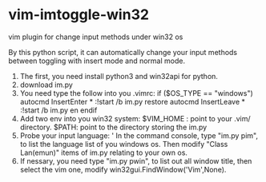 # vim-imtoggle-win32
vim plugin for change input methods under win32 os

By this python script, it can automatically change your input methods between toggling with insert mode and normal mode.

1. The first, you need install python3 and win32api for python.
2. download im.py
3. You need type the follow into you .vimrc:
   if ($OS_TYPE == "windows")
	    autocmd InsertEnter * :!start /b im.py restore
	    autocmd InsertLeave * :!start /b im.py en
   endif
4. Add two env into you win32 system: 
   $VIM_HOME : point to your .vim/ directory.
   $PATH: point to the directory storing the im.py
5. Probe your input language: '
   In the command console, type "im.py pim", to list the language list of you windows os. 
   Then modify "Class Lan(emun)" items of    im.py relating to your own os.
6. If nessary, you need type "im.py pwin", to list out all window title, 
   then select the vim one, modify win32gui.FindWindow('Vim',None).
